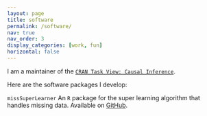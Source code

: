 ```yaml
---
layout: page
title: software
permalink: /software/
nav: true
nav_order: 3
display_categories: [work, fun]
horizontal: false
---
```


I am a maintainer of the [`CRAN Task View: Causal Inference`](https://cran.r-project.org/view=CausalInference).

Here are the software packages I develop:

`missSuperLearner` An `R` package for the super learning algorithm that handles missing data. Available on [GitHub](https://github.com/panzhaooo/missSuperLearner).
